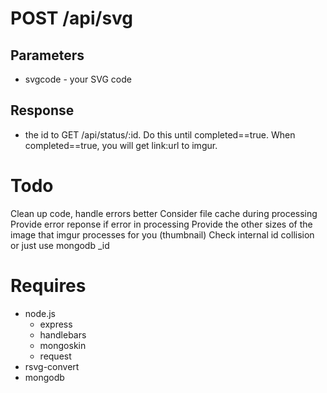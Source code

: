 POST /api/svg
=============
Parameters
----------
* svgcode - your SVG code

Response
---------
* the id to GET /api/status/:id.  Do this until completed==true.  When completed==true, you will get link:url to imgur.  

Todo
======
Clean up code, handle errors better
Consider file cache during processing
Provide error reponse if error in processing
Provide the other sizes of the image that imgur processes for you (thumbnail)
Check internal id collision or just use mongodb _id

Requires
==========
* node.js
	* express
	* handlebars
	* mongoskin
	* request
* rsvg-convert
* mongodb
